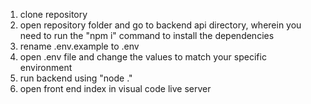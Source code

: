 1. clone repository
2. open repository folder and go to backend api directory, wherein you need to run the "npm i" command to install the dependencies
3. rename .env.example to .env
4. open .env file and change the values to match your specific environment
5. run backend using "node ."
6. open front end index in visual code live server